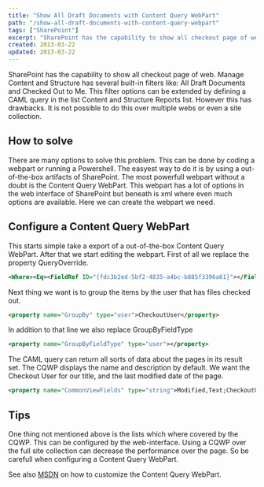 ```yaml
---
title: "Show All Draft Documents with Content Query WebPart"
path: "/show-all-draft-documents-with-content-query-webpart"
tags: ["SharePoint"]
excerpt: "SharePoint has the capability to show all checkout page of web. Manage Content and Structure has several built-in filters like: All Draft Documents and Checked Out to Me."
created: 2013-03-22
updated: 2013-03-22
---
```



SharePoint has the capability to show all checkout page of web. Manage Content and Structure has several built-in filters like: All Draft Documents and Checked Out to Me. This filter options can be extended by defining a CAML query in the list Content and Structure Reports list. However this has drawbacks. It is not possible to do this over multiple webs or even a site collection.

## How to solve

There are many options to solve this problem. This can be done by coding a webpart or running a Powershell. The easyest way to do it is by using a out-of-the-box artifacts of SharePoint. The most powerfull webpart without a doubt is the Content Query WebPart. This webpart has a lot of options in the web interface of SharePoint but beneath is xml where even much options are available. Here we can create the webpart we need.

## Configure a Content Query WebPart

This starts simple take a export of a out-of-the-box Content Query WebPart. After that we start editing the webpart. First of all we replace the property QueryOverride.

```xml
<Where><Eq><FieldRef ID="{fdc3b2ed-5bf2-4835-a4bc-b885f3396a61}"></FieldRef><Value Type="Number">3</Value></Eq></Where><OrderBy><FieldRef Name='CheckoutUser'/></OrderBy>
```

Next thing we want is to group the items by the user that has files checked out.

```xml
<property name="GroupBy" type="user">CheckoutUser</property>
```

In addition to that line we also replace GroupByFieldType

```xml
<property name="GroupByFieldType" type="user"></property>
```

The CAML query can return all sorts of data about the pages in its result set. The CQWP displays the name and description by default. We want the Checkout User for our title, and the last modified date of the page.

```xml
<property name="CommonViewFields" type="string">Modified,Text;CheckoutUser,User</property>
```

## Tips

One thing not mentioned above is the lists which where covered by the CQWP. This can be configured by the web-interface. Using a CQWP over the full site collection can decrease the performance over the page. So be carefull when configuring a Content Query WebPart.

See also [MSDN](http://msdn.microsoft.com/en-us/library/aa981241.aspx) on how to customize the Content Query WebPart.
